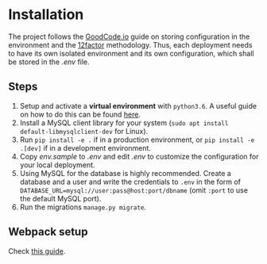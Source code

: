 # Installation

The project follows the [GoodCode.io](https://goodcode.io/articles/django-env-settings/) guide on storing configuration in the environment and the [12factor](https://12factor.net/) methodology. Thus, each deployment needs to have its own isolated environment and its own configuration, which shall be stored in the *.env* file.

## Steps

1. Setup and activate a **virtual environment** with `python3.6`. A useful guide on how to do this can be found [here](https://docs.python-guide.org/dev/virtualenvs/#lower-level-virtualenv).
1. Install a MySQL client library for your system (`sudo apt install default-libmysqlclient-dev` for Linux).
1. Run `pip install -e .` if in a production environment, or `pip install -e .[dev]` if in a development environment.
1. Copy *env.sample* to *.env* and edit *.env* to customize the configuration for your local deployment.
1. Using MySQL for the database is highly recommended. Create a database and a user and write the credentials to `.env` in the form of `DATABASE_URL=mysql://user:pass@host:port/dbname` (omit `:port` to use the default MySQL port).
1. Run the migrations `manage.py migrate`.

## Webpack setup

Check [this guide](webpack/installation.md).